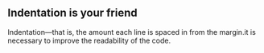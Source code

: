 ## **Indentation is your friend**



Indentation—that is, the amount each line is spaced in from the margin.it is necessary to improve the readability of the code.



